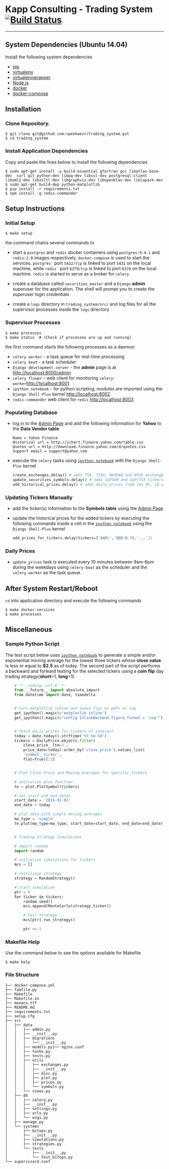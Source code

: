 # Kapp Consulting - Trading System [![Build Status](https://travis-ci.com/peekwez/trading_system.svg?token=BnDQr5dc9iRq4pSqsjvc&branch=master)](https://travis-ci.com/peekwez/trading_system)
---
## **System Dependencies (Ubuntu 14.04)**
Install the following system dependencies

* [pip](https://pip.pypa.io/en/stable/installing/)
* [virtualenv](https://virtualenv.readthedocs.org/en/latest/installation.html)
* [virtualenvwrapper](http://virtualenvwrapper.readthedocs.org/en/latest/install.html)
* [Node.js](https://nodejs.org/en/)
* [docker](https://docs.docker.com/engine/installation/)
* [docker-compose](https://docs.docker.com/compose/install/)

## **Installation**

### Clone Repository.
```
$ git clone git@github.com:<peekwez>/trading_system.git
$ cd trading_system
```

### Install Application Dependencies
Copy and paste the lines below to install the following dependencies
```
$ sudo apt-get install -y build-essential gfortran gcc libatlas-base-dev  curl git python-dev libpq-dev libssl-dev postgresql-client libxml2-dev libxsltl-dev libgraphviz-dev libopenblas-dev liblapack-dev
$ sudo apt-get build-dep python-matplotlib
$ pip install -r requirements.txt
$ npm install -g redis-commander
```

## **Setup Instructions**

### Initial Setup
```
$ make setup
```

the command chains several commands to

* start a `postgres` and `redis` docker containers using `postgres:9.4.1` and `redis:2.8` images respectively. `docker-compose` is used to start the services. `postgres'` port `5432/tcp` is linked to port `5431` on the local machine, while `redis'` port `6379/tcp` is linked to port `6378` on the local machine. `redis` is started to serve as a broker for `celery`

* create a database called `securities_master` and a `Django` **admin** superuser for the application. The shell will prompt you to create the superuser login credentials

* create a `logs` directory in `trading_system/src/` and log files for all the supervisor processes inside the `logs` directory

### Supervisor Processes
```
$ make processes
$ make status  # (Check if processes are up and running)
```
the first command starts the following processes as a daemon

* `celery worker` - a task queue for real-time processing
* `celery beat` -  a task scheduler
* `Django development server`  - the **admin** page is at [http://localhost:8000/admin](http://localhost:8000/admin)
* `celery flower` - web client for monitoring `celery-worker`[http://localhost:8001](http://localhost:8001)
* `ipython notebook` - for python scripting; modules are imported using the `Django Shell-Plus` kernel [http://localhost:8002](http://localhost:8002)
* `redis-commander` web client for `redis` [http://localhost:8003](http://localhost:8003)


### Populating Database
* log in to the [Admin Page](http://localhost:8000/admin) and add the following information for **Yahoo** to the **Data Vendor table**
  ```
  Name = Yahoo Finance
  Historical url = http://ichart.finance.yahoo.com/table.csv
  Quotes url = http://download.finance.yahoo.com/d/quotes.csv
  Support email = support@yahoo.com
  ```

* execute the `celery` tasks using [`ipython notebook`](http://localhost:8002) with the `Django Shell-Plus` kernel
  ```python
  create_exchanges.delay() # adds TSX, TSXV, NASDAQ and NYSE exchanges to database
  update_securities_symbols.delay() # adds S&P500 and S&P/TSX tickers to database
  add_historical_prices.delay() # adds daily prices from Jan 01, 10 years ago to today
  ```

### Updating Tickers Manually
* add the ticker(s) information to the **Symbols table** using the [Admin Page](http://localhost:8000/admin)

* update the historical prices for the added tickers by executing the following commands inside a cell in the [`ipython notebook`](http://localhost:8002) using the `Django Shell-Plus` kernel
  ```python
  add_prices_for_tickers.delay(tickers=['AAPL','BBD-B.TO,'...'])
  ```

### Daily Prices
* `update_prices` task is executed every 10 minutes between 9am-6pm during the weekdays using `celery-beat` as the scheduler and the `celery-worker` as the task queue.

## **After System Restart/Reboot**
`cd` into application directory and execute the following commands
```
$ make docker-services
$ make processes
```

## **Miscellaneous**
### Sample Python Script
The test script below uses [`ipython notebook`](http://localhost:8002) to generate a simple and/or exponential moving average for the lowest three tickers whose __close value__ is less or equal to __$2.5__ as of today. The second part of the script performs a backward and forward testing for the selected tickers using a __coin flip__ day trading strategy(__short__=1, __long__=1).
```python
    # -*- coding: utf-8 -*-
    from __future__ import absolute_import
    from datetime import date, timedelta


    # turn matplotlib inline and asave figs as pdfs or svg
    get_ipython().magic(u'matplotlib inline')
    get_ipython().magic(u"config InlineBackend.figure_format = 'svg'")


    # fetch daily prices for tickers of interest
    today = date.today().strftime('%Y-%m-%d')
    tickers = DailyPrice.objects.filter(
        close_price__lte=3.,
        price_date=today).order_by('close_price').values_list(
        'symbol__ticker',
        flat=True)[:3]


    # Plot Close Price and Moving Averages for Specific Tickers

    # initialize plot function
    te = plot.PlotSymbol(tickers)

    # set start and end dates
    start_date = '2015-01-01'
    end_date = today

    # plot data with simple moving averages
    ma_type = 'simple'
    te.plot(ma_type=ma_type, start_date=start_date, end_date=end_date)


    # Trading Strategy Simulations

    # import random
    import random

    # initialize simulations for tickers
    mcs = []

    # initiliaze strategy
    strategy = RandomStrategy()

    # start simulation
    ptr = 0
    for ticker in tickers:
        random.seed()
        mcs.append(MonteCarlo(strategy,ticker))

        # test strategy
        mcs[ptr].run_strategy()

        ptr += 1
```

### Makefile Help
Use the command below to see the options available for Makefile
```
$ make help
```

### File Structure
```
├── docker-compose.yml
├── fabfile.py
├── Makefile
├── Makefile.in
├── monaco.ttf
├── README.md
├── requirements.txt
├── setup.cfg
├── src
│   ├── data
│   │   ├── admin.py
│   │   ├── __init__.py
│   │   ├── migrations
│   │   │   └── __init__.py
│   │   ├── models.py├── nginx.conf
│   │   ├── tasks.py
│   │   ├── tests.py
│   │   ├── utils
│   │   │   ├── exchanges.py
│   │   │   ├── __init__.py
│   │   │   ├── misc.py
│   │   │   ├── plot.py
│   │   │   ├── prices.py
│   │   │   └── symbols.py
│   │   └── views.py
│   ├── db
│   │   ├── celery.py
│   │   ├── __init__.py
│   │   ├── settings.py
│   │   ├── urls.py
│   │   └── wsgi.py
│   ├── manage.py
│   └── systems
│       ├── bitops.py
│       ├── __init__.py
│       ├── simulations.py
│       ├── strategies.py
│       └── tests
│           ├── __init__.py
│           └── test_bitops.py
└── supervisord.conf
```
